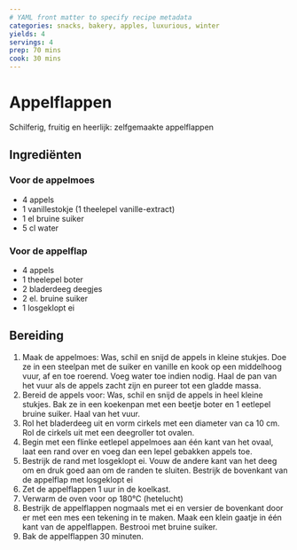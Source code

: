 ```yaml
---
# YAML front matter to specify recipe metadata
categories: snacks, bakery, apples, luxurious, winter
yields: 4
servings: 4
prep: 70 mins
cook: 30 mins
---
```

# Appelflappen

Schilferig, fruitig en heerlijk: zelfgemaakte appelflappen

## Ingrediënten

### Voor de appelmoes

- 4 appels
- 1 vanillestokje (1 theelepel vanille-extract)
- 1 el bruine suiker
- 5 cl water

### Voor de appelflap

- 4 appels
- 1 theelepel boter
- 2 bladerdeeg deegjes
- 2 el. bruine suiker
- 1 losgeklopt ei

## Bereiding

1. Maak de appelmoes: Was, schil en snijd de appels in kleine stukjes. Doe ze in een steelpan met de suiker en vanille en kook op een middelhoog vuur, af en toe roerend. Voeg water toe indien nodig. Haal de pan van het vuur als de appels zacht zijn en pureer tot een gladde massa.
2. Bereid de appels voor: Was, schil en snijd de appels in heel kleine stukjes. Bak ze in een koekenpan met een beetje boter en 1 eetlepel bruine suiker. Haal van het vuur.
3. Rol het bladerdeeg uit en vorm cirkels met een diameter van ca 10 cm. Rol de cirkels uit met een deegroller tot ovalen.
4. Begin met een flinke eetlepel appelmoes aan één kant van het ovaal, laat een rand over en voeg dan een lepel gebakken appels toe.
5. Bestrijk de rand met losgeklopt ei. Vouw de andere kant van het deeg om en druk goed aan om de randen te sluiten. Bestrijk de bovenkant van de appelflap met losgeklopt ei
6. Zet de appelflappen 1 uur in de koelkast.
7. Verwarm de oven voor op 180°C (hetelucht)
8. Bestrijk de appelflappen nogmaals met ei en versier de bovenkant door er met een mes een tekening in te maken. Maak een klein gaatje in één kant van de appelflappen. Bestrooi met bruine suiker.
9. Bak de appelflappen 30 minuten.
